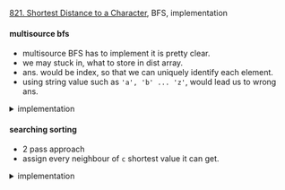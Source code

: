 [821. Shortest Distance to a Character](https://leetcode.com/problems/shortest-distance-to-a-character/), BFS, implementation

#### multisource bfs
- multisource BFS has to implement it is pretty clear. 
- we may stuck in, what to store in dist array.
- ans. would be index, so that we can uniquely identify each element.
- using string value such as `'a', 'b' ... 'z'`, would lead us to wrong ans.

<details>
<summary> implementation </summary>

```cpp
vector<int> shortestToChar(string s, char c) {
  int n = s.size();
  vector<int> dist(n + 10, 0);
  queue<int> qu;

  for (int i = 0; i < n; i++) {
    if (s[i] == c) {
      qu.push(i);
      dist[i] = 1;
    }
  }

  int dir[] = {-1, 1};
  while (!qu.empty()) {
    auto u = qu.front();
    qu.pop();

    for (int i = 0; i < 2; i++) {
      int v = u + dir[i];

      if (v < 0 or v >= n or dist[v])
        continue;

      qu.push(v);
      dist[v] = dist[u] + 1;
    }
  }

  vector<int> ans;
  for (int i = 0; i < n; i++)
    ans.push_back(dist[i] - 1);

  return ans;
}

```
</details>

#### searching sorting

- 2 pass approach
- assign every neighbour of `c` shortest value it can get.

<details>
<summary> implementation </summary>

```cpp
vector<int> shortestToChar(string s, char c) {
      int n = s.size();
      vector<int> ans(n, 1e9); 
      
      int count = 1e9;
      for (int i = 0; i < n; i++) {
          count ++;
          (s[i] == c) ? count = 0: ans[i] = min(ans[i], count);
      }
      
      count = 1e9;
      for (int i = n - 1; i >= 0; i--) {
          count ++;
          (s[i] == c) ? count = 0: ans[i] = min(ans[i], count);
      }
      
      for (auto& i: ans) 
          if (i == 1e9) 
              i = 0;
      
      return ans;
  }

```
</details>
